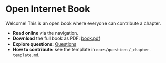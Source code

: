 # Open Internet Book

Welcome! This is an open book where everyone can contribute a chapter.

- **Read online** via the navigation.
- **Download** the full book as PDF: [book.pdf](book.pdf)
- **Explore questions:** [Questions](questions/index.md)
- **How to contribute:** see the template in `docs/questions/_chapter-template.md`.
